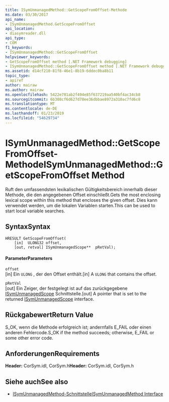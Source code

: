 ```yaml
---
title: ISymUnmanagedMethod::GetScopeFromOffset-Methode
ms.date: 03/30/2017
api_name:
- ISymUnmanagedMethod.GetScopeFromOffset
api_location:
- diasymreader.dll
api_type:
- COM
f1_keywords:
- ISymUnmanagedMethod::GetScopeFromOffset
helpviewer_keywords:
- GetScopeFromOffset method [.NET Framework debugging]
- ISymUnmanagedMethod::GetScopeFromOffset method [.NET Framework debugging]
ms.assetid: d14cf210-81f8-46e1-8b19-6ddec0ba8b11
topic_type:
- apiref
author: mairaw
ms.author: mairaw
ms.openlocfilehash: 5422e781ab2f494e85f637219aa540bf4ac34cb8
ms.sourcegitcommit: 6b308cf6d627d78ee36dbbae8972a310ac7fd6c8
ms.translationtype: MT
ms.contentlocale: de-DE
ms.lasthandoff: 01/23/2019
ms.locfileid: "54629734"
---
```

# <a name="isymunmanagedmethodgetscopefromoffset-method"></a><span data-ttu-id="d78db-102">ISymUnmanagedMethod::GetScopeFromOffset-Methode</span><span class="sxs-lookup"><span data-stu-id="d78db-102">ISymUnmanagedMethod::GetScopeFromOffset Method</span></span>
<span data-ttu-id="d78db-103">Ruft den umfassendsten lexikalischen Gültigkeitsbereich innerhalb dieser Methode, die den angegebenen Offset einschließt.</span><span class="sxs-lookup"><span data-stu-id="d78db-103">Gets the most enclosing lexical scope within this method that encloses the given offset.</span></span> <span data-ttu-id="d78db-104">Dies kann verwendet werden, um die lokalen Variablen starten.</span><span class="sxs-lookup"><span data-stu-id="d78db-104">This can be used to start local variable searches.</span></span>  
  
## <a name="syntax"></a><span data-ttu-id="d78db-105">Syntax</span><span class="sxs-lookup"><span data-stu-id="d78db-105">Syntax</span></span>  
  
```  
HRESULT GetScopeFromOffset(  
    [in]  ULONG32 offset,  
    [out, retval] ISymUnmanagedScope**  pRetVal);  
```  
  
#### <a name="parameters"></a><span data-ttu-id="d78db-106">Parameter</span><span class="sxs-lookup"><span data-stu-id="d78db-106">Parameters</span></span>  
 `offset`  
 <span data-ttu-id="d78db-107">[in] Ein `ULONG` , der den Offset enthält.</span><span class="sxs-lookup"><span data-stu-id="d78db-107">[in] A `ULONG` that contains the offset.</span></span>  
  
 `pRetVal`  
 <span data-ttu-id="d78db-108">[out] Ein Zeiger, der festgelegt ist auf das zurückgegebene [ISymUnmanagedScope](../../../../docs/framework/unmanaged-api/diagnostics/isymunmanagedscope-interface.md) Schnittstelle.</span><span class="sxs-lookup"><span data-stu-id="d78db-108">[out] A pointer that is set to the returned [ISymUnmanagedScope](../../../../docs/framework/unmanaged-api/diagnostics/isymunmanagedscope-interface.md) interface.</span></span>  
  
## <a name="return-value"></a><span data-ttu-id="d78db-109">Rückgabewert</span><span class="sxs-lookup"><span data-stu-id="d78db-109">Return Value</span></span>  
 <span data-ttu-id="d78db-110">S_OK, wenn die Methode erfolgreich ist; andernfalls E_FAIL oder einen anderen Fehlercode.</span><span class="sxs-lookup"><span data-stu-id="d78db-110">S_OK if the method succeeds; otherwise, E_FAIL or some other error code.</span></span>  
  
## <a name="requirements"></a><span data-ttu-id="d78db-111">Anforderungen</span><span class="sxs-lookup"><span data-stu-id="d78db-111">Requirements</span></span>  
 <span data-ttu-id="d78db-112">**Header:** CorSym.idl, CorSym.h</span><span class="sxs-lookup"><span data-stu-id="d78db-112">**Header:** CorSym.idl, CorSym.h</span></span>  
  
## <a name="see-also"></a><span data-ttu-id="d78db-113">Siehe auch</span><span class="sxs-lookup"><span data-stu-id="d78db-113">See also</span></span>
- [<span data-ttu-id="d78db-114">ISymUnmanagedMethod-Schnittstelle</span><span class="sxs-lookup"><span data-stu-id="d78db-114">ISymUnmanagedMethod Interface</span></span>](../../../../docs/framework/unmanaged-api/diagnostics/isymunmanagedmethod-interface.md)
